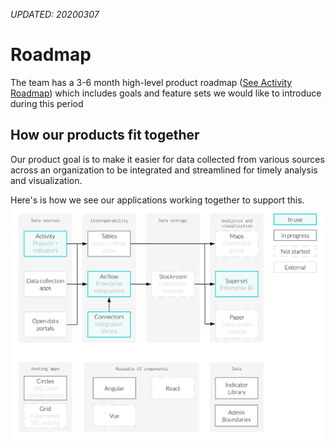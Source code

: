 _UPDATED: 20200307_

# Roadmap 
The team has a 3-6 month high-level product roadmap ([See Activity Roadmap](https://team.hikaya.io/start/activity-roadmap.html)) which includes goals and feature sets we would like to introduce during this period

## How our products fit together
Our product goal is to make it easier for data collected from various sources across an organization to be integrated and streamlined for timely analysis and visualization.

Here's is how we see our applications working together to support this.
![](/assets/product_flow.png)


